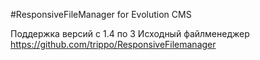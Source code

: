 #ResponsiveFileManager for Evolution CMS</h1>

Поддержка версий с 1.4 по 3
Исходный файлменеджер https://github.com/trippo/ResponsiveFilemanager
